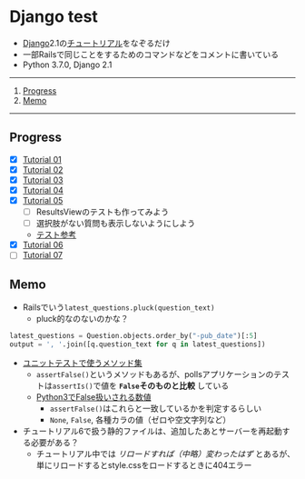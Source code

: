 # Django test

- [Django][django]2.1の[チュートリアル][djtut]をなぞるだけ
- 一部Railsで同じことをするためのコマンドなどをコメントに書いている
- Python 3.7.0,  Django 2.1

---

1. [Progress](#progress)
1. [Memo](#memo)

---

## Progress

- [x] [Tutorial 01](https://docs.djangoproject.com/ja/2.1/intro/tutorial01/)
- [x] [Tutorial 02](https://docs.djangoproject.com/ja/2.1/intro/tutorial02/)
- [x] [Tutorial 03](https://docs.djangoproject.com/ja/2.1/intro/tutorial03/)
- [x] [Tutorial 04](https://docs.djangoproject.com/ja/2.1/intro/tutorial04/)
- [x] [Tutorial 05](https://docs.djangoproject.com/ja/2.1/intro/tutorial05/)
    - [ ] ResultsViewのテストも作ってみよう
    - [ ] 選択肢がない質問も表示しないようにしよう
    - [テスト参考][djtesting]
- [x] [Tutorial 06](https://docs.djangoproject.com/ja/2.1/intro/tutorial06/)
- [ ] [Tutorial 07](https://docs.djangoproject.com/ja/2.1/intro/tutorial07/)

## Memo

- Railsでいう`latest_questions.pluck(question_text)`
    - pluck的なのないのかな？

```python
latest_questions = Question.objects.order_by("-pub_date")[:5]
output = ', '.join([q.question_text for q in latest_questions])
```

- [ユニットテストで使うメソッド集][pyutest]
    - `assertFalse()`というメソッドもあるが、pollsアプリケーションのテストは`assertIs()`で値を **`False`そのものと比較** している
    - [Python3でFalse扱いされる数値][pyfalse]
        - `assertFalse()`はこれらと一致しているかを判定するらしい
        - `None`, `False`, 各種カラの値（ゼロや空文字列など）
- チュートリアル6で扱う静的ファイルは、追加したあとサーバーを再起動する必要がある？
    - チュートリアル中では _リロードすれば（中略）変わったはず_ とあるが、単にリロードするとstyle.cssをロードするときに404エラー

[django]: http://djangoproject.jp/
[djtut]: https://docs.djangoproject.com/ja/2.1/intro/
[pyutest]: https://docs.python.jp/3/library/unittest.html
[pyfalse]: https://docs.python.jp/3/library/stdtypes.html#truth-value-testing
[djtesting]: https://docs.djangoproject.com/ja/2.1/topics/testing/
